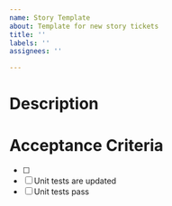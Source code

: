 ```yaml
---
name: Story Template
about: Template for new story tickets
title: ''
labels: ''
assignees: ''

---
```


# Description


# Acceptance Criteria
- [ ] 
- [ ] Unit tests are updated
- [ ] Unit tests pass
